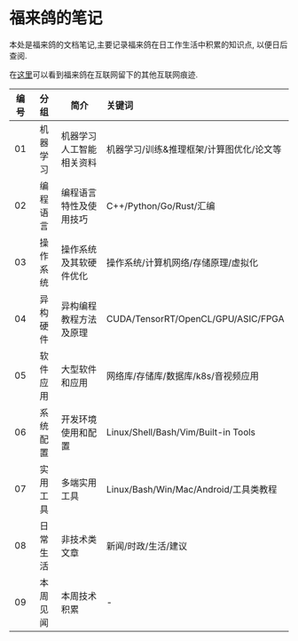 # 福来鸽的笔记

本处是福来鸽的文档笔记,主要记录福来鸽在日工作生活中积累的知识点, 以便日后查阅.

在[这里](https://flaging.github.io/)可以看到福来鸽在互联网留下的其他互联网痕迹.

编号|分组|简介|关键词
:-:|:-:|--|:-
01|机器学习|机器学习人工智能相关资料|机器学习/训练&推理框架/计算图优化/论文等
02|编程语言|编程语言特性及使用技巧|C++/Python/Go/Rust/汇编
03|操作系统|操作系统及其软硬件优化|操作系统/计算机网络/存储原理/虚拟化
04|异构硬件|异构编程教程方法及原理|CUDA/TensorRT/OpenCL/GPU/ASIC/FPGA
05|软件应用|大型软件和应用|网络库/存储库/数据库/k8s/音视频应用
06|系统配置|开发环境使用和配置|Linux/Shell/Bash/Vim/Built-in Tools
07|实用工具|多端实用工具|Linux/Bash/Win/Mac/Android/工具类教程
08|日常生活|非技术类文章|新闻/时政/生活/建议
09|本周见闻|本周技术积累|-
